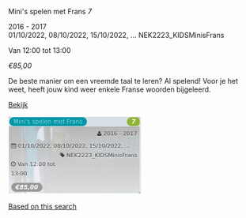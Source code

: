 Mini's spelen met Frans *7*

2016 - 2017  
01/10/2022, 08/10/2022, 15/10/2022, ... NEK2223\_KIDSMinisFrans  

Van 12:00 tot 13:00

*€85,00*

  

De beste manier om een vreemde taal te leren? Al spelend! Voor je het weet, heeft jouw kind weer enkele Franse woorden bijgeleerd.

[Bekijk](https://tickets.vgc.be/activity/subscribe/NEK2223_KIDSMinisFrans)

![](81773.png)

[Based on this search](https://tickets.vgc.be/activity/index?&vrijeplaatsen=1&Age%5B%5D=4%2C6&entity=241)